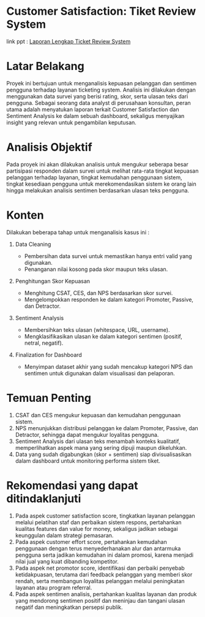 # Customer Satisfaction: Tiket Review System

link ppt : [Laporan Lengkap Ticket Review System](https://docs.google.com/presentation/d/1ACNR_HD7tJjat5QGnfBWlEjOCMU_lmnaeOh5F38sN3o/edit?usp=sharing)

# Latar Belakang
Proyek ini bertujuan untuk menganalisis kepuasan pelanggan dan sentimen pengguna terhadap layanan ticketing system. Analisis ini dilakukan dengan menggunakan data survei yang berisi rating, skor, serta ulasan teks dari pengguna. Sebagai seorang data analyst di perusahaan konsultan, peran utama adalah menyatukan laporan terkait Customer Satisfaction dan Sentiment Analysis ke dalam sebuah dashboard, sekaligus menyajikan insight yang relevan untuk pengambilan keputusan.

# Analisis Objektif
Pada proyek ini akan dilakukan analisis untuk mengukur seberapa besar partisipasi responden dalam survei untuk melihat rata-rata tingkat kepuasan pelanggan terhadap layanan, tingkat kemudahan penggunaan sistem, tingkat kesediaan pengguna untuk merekomendasikan sistem ke orang lain hingga melakukan analisis sentimen berdasarkan ulasan teks pengguna.

# Konten
Dilakukan beberapa tahap untuk menganalisis kasus ini :

1. Data Cleaning
    - Pembersihan data survei untuk memastikan hanya entri valid yang digunakan.
    - Penanganan nilai kosong pada skor maupun teks ulasan.

2. Penghitungan Skor Kepuasan
    - Menghitung CSAT, CES, dan NPS berdasarkan skor survei.
    - Mengelompokkan responden ke dalam kategori Promoter, Passive, dan Detractor.

3. Sentiment Analysis
    - Membersihkan teks ulasan (whitespace, URL, username).
    - Mengklasifikasikan ulasan ke dalam kategori sentimen (positif, netral, negatif).

4. Finalization for Dashboard
    - Menyimpan dataset akhir yang sudah mencakup kategori NPS dan sentimen untuk digunakan dalam visualisasi dan pelaporan.

# Temuan Penting

1. CSAT dan CES mengukur kepuasan dan kemudahan penggunaan sistem.
2. NPS menunjukkan distribusi pelanggan ke dalam Promoter, Passive, dan Detractor, sehingga dapat mengukur loyalitas pengguna.
3. Sentiment Analysis dari ulasan teks menambah konteks kualitatif, memperlihatkan aspek mana yang sering dipuji maupun dikeluhkan.
4. Data yang sudah digabungkan (skor + sentimen) siap divisualisasikan dalam dashboard untuk monitoring performa sistem tiket.

# Rekomendasi yang dapat ditindaklanjuti
1. Pada aspek customer satisfaction score, tingkatkan layanan pelanggan melalui pelatihan staf dan perbaikan sistem respons, pertahankan kualitas features dan value for money, sekaligus jadikan sebagai keunggulan dalam strategi pemasaran.
2. Pada aspek customer effort score, pertahankan kemudahan penggunaan dengan terus menyederhanakan alur dan antarmuka pengguna serta jadikan kemudahan ini dalam promosi, karena menjadi nilai jual yang kuat dibanding kompetitor.
3. Pada aspek net promotor score, identifikasi dan perbaiki penyebab ketidakpuasan, terutama dari feedback pelanggan yang memberi skor rendah, serta membangun  loyalitas pelanggan melalui peningkatan layanan atau program referral.
4. Pada aspek sentimen analisis, pertahankan kualitas layanan dan produk yang mendorong sentimen positif dan meninjau dan tangani ulasan negatif dan meningkatkan persepsi publik.



